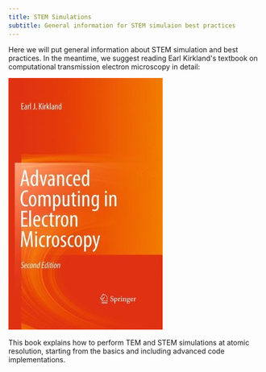 ```yaml
---
title: STEM Simulations
subtitle: General information for STEM simulaion best practices
---
```



Here we will put general information about STEM simulation and best practices.  In the meantime, we suggest reading Earl Kirkland's textbook on computational transmission electron microscopy in detail:

[<img src="/img/STEMinfo/TextbookKirkland.jpg">](https://www.amazon.com/Earl-J-Kirkland-Computing-Microscopy/dp/B004VG44OM/ref=sr_1_3?keywords=advanced+computing+in+electron+microscopy&qid=1563155727&s=gateway&sr=8-3)

This book explains how to perform TEM and STEM simulations at atomic resolution, starting from the basics and including advanced code implementations.


